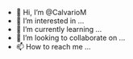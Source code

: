 - 👋 Hi, I’m @CalvarioM
- 👀 I’m interested in ...
- 🌱 I’m currently learning ...
- 💞️ I’m looking to collaborate on ...
- 📫 How to reach me ...

<!---
CalvarioM/CalvarioM is a ✨ special ✨ repository because its `README.md` (this file) appears on your GitHub profile.
You can click the Preview link to take a look at your changes.
--->
